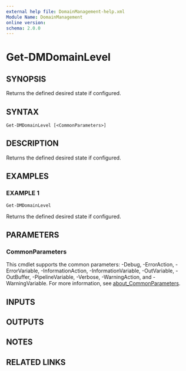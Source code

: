 ```yaml
---
external help file: DomainManagement-help.xml
Module Name: DomainManagement
online version:
schema: 2.0.0
---
```


# Get-DMDomainLevel

## SYNOPSIS
Returns the defined desired state if configured.

## SYNTAX

```
Get-DMDomainLevel [<CommonParameters>]
```

## DESCRIPTION
Returns the defined desired state if configured.

## EXAMPLES

### EXAMPLE 1
```
Get-DMDomainLevel
```

Returns the defined desired state if configured.

## PARAMETERS

### CommonParameters
This cmdlet supports the common parameters: -Debug, -ErrorAction, -ErrorVariable, -InformationAction, -InformationVariable, -OutVariable, -OutBuffer, -PipelineVariable, -Verbose, -WarningAction, and -WarningVariable. For more information, see [about_CommonParameters](http://go.microsoft.com/fwlink/?LinkID=113216).

## INPUTS

## OUTPUTS

## NOTES

## RELATED LINKS
